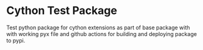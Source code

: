 # Cython Test Package

Test python package for cython extensions as part of base
package with with working pyx file and github actions for
building and deploying package to pypi.
